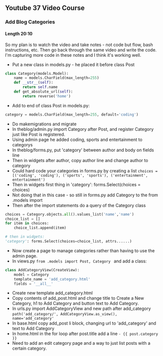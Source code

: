 ## Youtube 37 Video Course
### Add Blog Categories
#### Length 20:10


So my plan is to watch the video and take notes - not code but flow, bash instructions, etc. Then go back through the same video and write the code. I'm capturing more code in these notes and I think it's working well.

- Put a new class in models.py - he placed it before class Post
``` python
class Category(models.Model):
	name = models.CharField(max_length=255)
	def __str__(self):
		return self.name
	def get_absolute_url(self):
		return reverse('home')
```
- Add to end of class Post in models.py:
``` python
category = models.CharField(max_length=255, default='coding')
```
- Do makemigrations and migrate
- In theblog/admin.py import Category after Post, and register Category just like Post is registered.
- Using admin page he added coding, sports and entertainment to categorys
- In theblog/forms.py, put 'category' between author and body on fields line
- Then in widgets after author, copy author line and change author to category
- Could hard code your categories in forms.py by creating a list `choices = [('coding', 'coding'), ('sports', 'sports'), ('entertainment', entertainment')`
- Then in widgets first thing in 'category': forms.Select(choices = choices)
- Not doing that in this case - so still in forms.py add Category to the from .models import
- Then after the import statements do a query of the Category class
``` python
choices = Category.objects.all().values_list('name','name')
choice_list = []
for item in choices:
	choice_list.append(item)

# then in widgets:
'category': forms.Select(choices=choice_list, attrs......)
```
- Now create a page to manage categories rather than having to use the admin page.
- In views.py `from .models import Post, Category ` and add a class:
``` python
class AddCategoryView(CreateView):
	model = Category
	template_name = 'add_category.html'
	fields = '__all__'
```
- Create new template add_category.html
- Copy contents of add_post.html and change title to Create a New Category, h1 to Add Category and button text to Add Category.
- In urls.py import AddCategoryView and new path after add_category `path('add_category/', AddCategoryView.as_view(), name='add_category'`
- In base.html copy add_post li block, changing url to 'add_category' and text to Add Category
- In home.html in the for loop after post.title add a line `- {{ post.category }}` 
- Need to add an edit category page and a way to just list posts with a certain category.